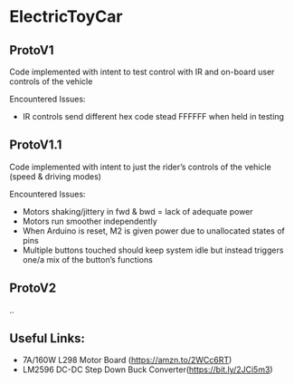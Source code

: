# ElectricToyCar

## ProtoV1

Code implemented with intent to test control with IR and on-board user controls of the vehicle


Encountered Issues:
* IR controls send different hex code stead FFFFFF when held in testing

## ProtoV1.1

Code implemented with intent to just the rider’s controls of the vehicle (speed & driving modes)

Encountered Issues:
* Motors shaking/jittery in fwd & bwd = lack of adequate power
* Motors run smoother independently
* When Arduino is reset, M2 is given power due to unallocated states of pins
* Multiple buttons touched should keep system idle but instead triggers one/a mix of the button’s functions

## ProtoV2

..

## Useful Links:
* 7A/160W L298 Motor Board (https://amzn.to/2WCc6RT)
* LM2596 DC-DC Step Down Buck Converter(https://bit.ly/2JCi5m3)


